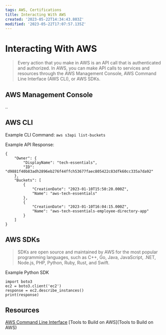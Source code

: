 ```yaml
---
tags: AWS, Certifications
title: Interacting With AWS
created: '2023-05-22T14:34:43.803Z'
modified: '2023-05-22T17:07:57.135Z'
---
```


# Interacting With AWS

> Every action that you make in AWS is an API call that is authenticated and authorized. In AWS, you can make API calls to services and resources through the AWS Management Console, AWS Command Line Interface (AWS CLI), or AWS SDKs.

## AWS Management Console
..

## AWS CLI
Example CLI Command: <code>aws s3api list-buckets</code>

Example API Response:
```
{
    "Owner": {
        "DisplayName": "tech-essentials", 
        "ID": "d9881f40b83adh2896eb276f44ffch53677faec805422c83dfk60cc335a7da92"
    }, 
    "Buckets": [
        {
            "CreationDate": "2023-01-10T15:50:20.000Z", 
            "Name": "aws-tech-essentials"
        }, 
        {
            "CreationDate": "2023-01-10T16:04:15.000Z", 
            "Name": "aws-tech-essentials-employee-directory-app"
        } 
    ]
}
```

## AWS SDKs
> SDKs are open source and maintained by AWS for the most popular programming languages, such as C++, Go, Java, JavaScript, .NET, Node.js, PHP, Python, Ruby, Rust, and Swift.

Example Python SDK
```
import boto3
ec2 = boto3.client('ec2')
response = ec2.describe_instances()
print(response)
```

## Resources
[AWS Command Line Interface](https://aws.amazon.com/cli/)
[Tools to Build on AWS](Tools to Build on AWS)
